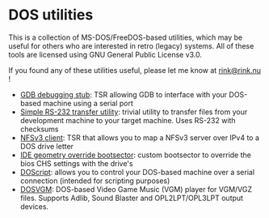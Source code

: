 # DOS utilities

This is a collection of MS-DOS/FreeDOS-based utilities, which may be useful for others who are interested in retro (legacy) systems. All of these tools are licensed using GNU General Public License v3.0.

If you found any of these utilities useful, please let me know at rink@rink.nu !

* [GDB debugging stub](gdbstub/README.md): TSR allowing GDB to interface with your DOS-based machine using a serial port
* [Simple RS-232 transfer utility](xfer/README.md): trivial utility to transfer files from your development machine to your target machine. Uses RS-232 with checksums
* [NFSv3 client](nfs/README.md): TSR that allows you to map a NFSv3 server over IPv4 to a DOS drive letter
* [IDE geometry override bootsector](ide-geom/README.md): custom bootsector to override the bios CHS settings with the drive's
* [DOScript](doscript/README.md): allows you to control your DOS-based machine over a serial connection (intended for scripting purposes)
* [DOSVGM](dosvgm/README.md): DOS-based Video Game Music (VGM) player for VGM/VGZ files. Supports Adlib, Sound Blaster and OPL2LPT/OPL3LPT output devices.